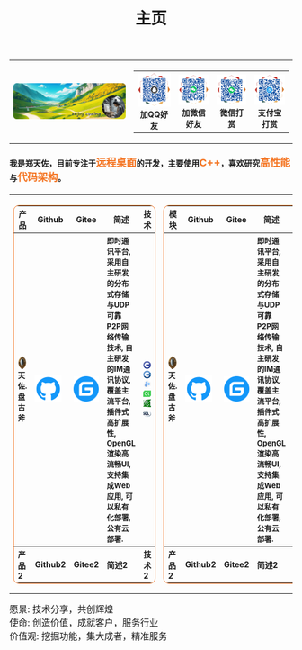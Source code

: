 ﻿---
title: "主页"
hide:
  - navigation
  - toc
  - title
---
<style>
  .md-typeset h1,
  .md-content__button {
    display: none;
  }
</style>

<table style="border: 0px;">
<th>
<img src="./img/logo.png"/>
</th>
<th>
<table style="border: 0px;">
<th align="center">
<img src="./img/1-QQ.png"/><br>
加QQ好友
</th>
<th align="center">
<img src="./img/2-WeChat.png"/><br>
加微信好友
</th>
<th align="center">
<img src="./img/3-WeChatPay.png"/><br>
微信打赏
</th>
<th align="center">
<img src="./img/4-AliPay.png"/><br>
支付宝打赏
</th>
</th>
</table>
</table>

#### 我是郑天佐，目前专注于<font color="#f47523" size=4>远程桌面</font>的开发，主要使用<font color="#f47523" size=4>C++</font>，喜欢研究<font color="#f47523" size=4>高性能</font>与<font color="#f47523" size=4>代码架构</font>。



<table style="border: 0px">
<th>
<table style="border-collapse: collapse; border: 1px solid #f47523; border-radius: 10px;">
  <thead align="center">
    <tr>
      <th>产品</th>
      <th>Github</th>
      <th>Gitee</th>
      <th>简述</th>
      <th>技术</th>
    </tr>
  </thead>
  <tbody align="left">
    <tr>
      <th>
      <img src="./img/tianzuo.Kunlun.png" style="width: 24px;height:24px;vertical-align: middle;""/><font size=2>天佐.盘古斧</font>
      </th>
      <th>
      <a href="https://github.com/zhengtianzuo/tianzuo.Pangu" target="_blank">
        <img src="./img/GitHub.svg">
      </a>
      </th>
      <th>
     <a href="https://gitee.com/zhengtianzuo/tianzuo.Pangu" target="_blank">
        <img src="./img/Gitee.svg">
      </a>
      </th>
      <th>
      <font size=2>即时通讯平台, 采用自主研发的分布式存储与UDP可靠P2P网络传输技术, 自主研发的IM通讯协议, 覆盖主流平台, 插件式高扩展性, OpenGL渲染高流畅UI, 支持集成Web应用, 可以私有化部署, 公有云部署.</font>
      </th>
      <th>
      <img src="./img/C.png"/> <img src="./img/C__.png"/> <img src="./img/boost.png"/> <img src="./img/Qt.png"/> <img src="./img/ffmpeg.png"/> <img src="./img/SDL.png"/>
      </th>
    </tr>
        <tr>
      <th>
      产品2
      </th>
      <th>
      Github2
      </th>
      <th>
      Gitee2
      </th>
      <th>
      简述2
      </th>
      <th>
      技术2
      </th>
    </tr>
    </tbody>
</table>
</th>
<th>
<table style="border-collapse: collapse; border: 1px solid #f47523; border-radius: 10px;">
  <thead align="center">
    <tr>
      <th>模块</th>
      <th>Github</th>
      <th>Gitee</th>
      <th>简述</th>
      <th>技术</th>
    </tr>
  </thead>
  <tbody align="left">
    <tr>
      <th>
      <img src="./img/tianzuo.Kunlun.png" style="width: 24px;height:24px;vertical-align: middle;""/><font size=2>天佐.盘古斧</font>
      </th>
      <th>
      <a href="https://github.com/zhengtianzuo/tianzuo.Pangu" target="_blank">
        <img src="./img/GitHub.svg">
      </a>
      </th>
      <th>
     <a href="https://gitee.com/zhengtianzuo/tianzuo.Pangu" target="_blank">
        <img src="./img/Gitee.svg">
      </a>
      </th>
      <th>
      <font size=2>即时通讯平台, 采用自主研发的分布式存储与UDP可靠P2P网络传输技术, 自主研发的IM通讯协议, 覆盖主流平台, 插件式高扩展性, OpenGL渲染高流畅UI, 支持集成Web应用, 可以私有化部署, 公有云部署.</font>
      </th>
      <th>
      <img src="./img/C.png"/> <img src="./img/C__.png"/> <img src="./img/boost.png"/> <img src="./img/Qt.png"/> <img src="./img/ffmpeg.png"/> <img src="./img/SDL.png"/>
      </th>
    </tr>
        <tr>
      <th>
      产品2
      </th>
      <th>
      Github2
      </th>
      <th>
      Gitee2
      </th>
      <th>
      简述2
      </th>
      <th>
      技术2
      </th>
    </tr>
    </tbody>
</table>
</th>
</table>

<font size=3>愿景: 技术分享，共创辉煌</font><br>
<font size=3>使命: 创造价值，成就客户，服务行业</font><br>
<font size=3>价值观: 挖掘功能，集大成者，精准服务</font><br>
